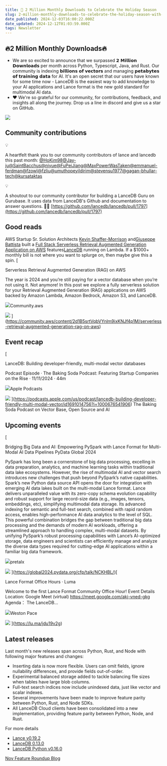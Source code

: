 ```yaml
---
title: 🎉 2 Million Monthly Downloads to Celebrate the Holiday Season
slug: 2-million-monthly-downloads-to-celebrate-the-holiday-season-with-2
date_published: 2024-12-03T16:00:22.000Z
date_updated: 2024-12-12T01:03:59.000Z
tags: Newsletter
---
```


## 🔥2 Million Monthly Downloads🔥

- We are so excited to announce that we surpassed 𝟮 𝗠𝗶𝗹𝗹𝗶𝗼𝗻 𝗗𝗼𝘄𝗻𝗹𝗼𝗮𝗱𝘀 per month across Python, Typescript, Java, and Rust. Our community is indexing 𝗯𝗶𝗹𝗹𝗶𝗼𝗻𝘀 𝗼𝗳 𝘃𝗲𝗰𝘁𝗼𝗿𝘀 and managing 𝗽𝗲𝘁𝗮𝗯𝘆𝘁𝗲𝘀 𝗼𝗳 𝘁𝗿𝗮𝗶𝗻𝗶𝗻𝗴 𝗱𝗮𝘁𝗮 for AI. It's an open secret that our users have known for some time now - LanceDB is the easiest way to add knowledge to your AI applications and Lance format is the new gold standard for multimodal AI data. 
- ❤️ We're so grateful for our community, for contributions, feedback, and insights all along the journey. Drop us a line in discord and give us a star on GitHub. 

![](__GHOST_URL__/content/images/2024/11/counter--1--1.gif)
## Community contributions

💡

A heartfelt thank you to our community contributors of lance and lancedb this past month: [@HoKim98](https://github.com/HoKim98)[@Jay-ju](https://github.com/Jay-ju)[@SaintBacchus](https://github.com/SaintBacchus)[@niyue](https://github.com/niyue)[@FuPeiJiang](https://github.com/FuPeiJiang)[@MaxPowerWasTaken](https://github.com/MaxPowerWasTaken)[@emmanuel-ferdman](https://github.com/emmanuel-ferdman)[@fzowl](https://github.com/fzowl)[@fzliu](https://github.com/fzliu)[@umuthopeyildirim](https://github.com/umuthopeyildirim)[@stevensu1977](https://github.com/stevensu1977)[@gagan-bhullar-tech](https://github.com/gagan-bhullar-tech)[@kursataktas](https://github.com/kursataktas)

💡

A shoutout to our community contributor for building a LanceDB Guru on Gurubase. It uses data from LanceDB's Github and documentation to answer questions. 🤖💬
[https://github.com/lancedb/lancedb/pull/1797](https://github.com/lancedb/lancedb/pull/1797)

## Good reads

AWS Startup Sr. Solution Architects [Kevin Shaffer-Morrison](https://www.linkedin.com/in/kshaffermorrison/) and[Giuseppe Battista](https://www.linkedin.com/in/giusedroid/overlay/about-this-profile/) built a [Full Stack Serverless Retrieval Augmented Generation Application on AWS](https://github.com/aws-samples/Serverless-Retrieval-Augmented-Generation-RAG-on-AWS?tab=readme-ov-file#full-stack-serverless-retrieval-augmented-generation-application-on-aws) features[LanceDB](https://www.linkedin.com/company/lancedb/) running on Lambda. If a $1000+ monthly bill is not where you want to splurge on, then maybe give this a spin.
[

Serverless Retrieval Augmented Generation (RAG) on AWS

The year is 2024 and you’re still paying for a vector database when you’re not using it. Not anymore! In this post we explore a fully serverless solution for your Retrieval Augmented Generation (RAG) applications on AWS backed by Amazon Lambda, Amazon Bedrock, Amazon S3, and LanceDB.

![](__GHOST_URL__/content/images/icon/apple-icon-180x180.png)Community.aws

![](__GHOST_URL__/content/images/thumbnail/imag.webp)
](https://community.aws/content/2d1B5srtVqbVYnlm9ixKNJf4p1M/serverless-retrieval-augmented-generation-rag-on-aws)
## Event recap
[

LanceDB: Building developer-friendly, multi-modal vector databases

Podcast Episode · The Baking Soda Podcast: Featuring Startup Companies on the Rise · 11/11/2024 · 44m

![](__GHOST_URL__/content/images/icon/favicon-180.png)Apple Podcasts

![](__GHOST_URL__/content/images/thumbnail/1200x1200ECA.PESS01-60.jpg)
](https://podcasts.apple.com/us/podcast/lancedb-building-developer-friendly-multi-modal-vector/id1691014756?i=1000676541906)
The Baking Soda Podcast on Vector Base, Open Source and AI

## Upcoming events
[

Bridging Big Data and AI: Empowering PySpark with Lance Format for Multi-Modal AI Data Pipelines PyData Global 2024

PySpark has long been a cornerstone of big data processing, excelling in data preparation, analytics, and machine learning tasks within traditional data lake ecosystems. However, the rise of multimodal AI and vector search introduces new challenges that push beyond PySpark’s native capabilities. Spark’s new Python data source API opens the door for integration with emerging AI data lakes built on the multi-modal Lance format. Lance delivers unparalleled value with its zero-copy schema evolution capability and robust support for large record-size data (e.g., images, tensors, embeddings, etc), simplifying multimodal data storage. Its advanced indexing for semantic and full-text search, combined with rapid random access, enables high-performance AI data analytics to the level of SQL. This powerful combination bridges the gap between traditional big data processing and the demands of modern AI workloads, offering a streamlined approach to handling complex, multi-modal datasets. By unifying PySpark’s robust processing capabilities with Lance’s AI-optimized storage, data engineers and scientists can efficiently manage and analyze the diverse data types required for cutting-edge AI applications within a familiar big data framework.

![](__GHOST_URL__/content/images/icon/favicon-32x32.38c2aab28d3a.png)pretalx

![](https://global2024.pydata.org/cfp/talk/NCKHBL/og-image)
](https://global2024.pydata.org/cfp/talk/NCKHBL/)[

Lance Format Office Hours · Luma

Welcome to the first Lance Format Community Office Hour!
Event Details
Location: Google Meet (virtual)
https://meet.google.com/akj-vned-gkg
Agenda：
The LanceDB…

![](__GHOST_URL__/content/images/icon/apple-touch-icon.png)Weston Pace

![](__GHOST_URL__/content/images/thumbnail/event-one)
](https://lu.ma/jdu19v2g)
## Latest releases

Last month's new releases span across Python, Rust, and Node with following major features and changes:

- Inserting data is now more flexible. Users can omit fields, ignore nullability differences, and provide fields out-of-order.
- Experimental balanced storage added to tackle balancing file sizes when tables have large blob columns.
- Full-text search indices now include unindexed data, just like vector and scalar indexes.
- Several improvements have been made to improve feature parity between Python, Rust, and Node SDKs.
- All LanceDB Cloud clients have been consolidated into a new implementation, providing feature parity between Python, Node, and Rust.

For more details

- [Lance v0.19.2](https://github.com/lancedb/lance/releases/tag/v0.19.2)
- [LanceDB 0.13.0](https://github.com/lancedb/lancedb/releases/tag/v0.13.0)
- [LanceDB Python v0.16.0](https://github.com/lancedb/lancedb/releases/tag/python-v0.16.0)

[Nov Feature Roundup Blog](__GHOST_URL__/november-feature-roundup/)
